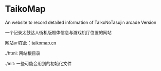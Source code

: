 # TaikoMap
An website to record detailed information of TaikoNoTasujin arcade Version

一个记录太鼓达人街机版框体信息与游戏机厅位置的网站

网站url在此：[taikomap.cn](https://taikomap.cn)

./html: 网站根目录

./init: 一些可能会用到的初始化文件